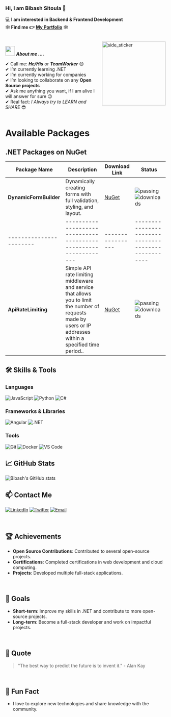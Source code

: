 ### Hi, I am Bibash Sitoula 👋

💻 **I am interested in Backend & Frontend Development**   
🕸 **Find me 👉 [My Portfolio](https://bibashsitoula0.github.io/)** 🕸 

<br>

<img align="right" width="200px" height="200px" alt="side_sticker" src="https://media.giphy.com/media/TEnXkcsHrP4YedChhA/giphy.gif" />

<img src="https://media.giphy.com/media/iY8CRBdQXODJSCERIr/giphy.gif" width="30px">&nbsp;***About me ....***

✔ Call me: ***He/His*** or ***TeamWorker*** 😊 <br>
✔ I’m currently learning .NET<br>
✔ I’m currently working for companies<br>
✔ I’m looking to collaborate on any **Open Source projects**<br>
✔ Ask me anything you want, if I am alive I will answer for sure 😉<br>
✔ Real fact: *I Always try to LEARN and SHARE* 😎<br>
<br>

# Available Packages

## .NET Packages on NuGet

| Package Name          | Description                                                   | Download Link   | Status                                             |
|-----------------------|---------------------------------------------------------------|-----------------|----------------------------------------------------|
| **DynamicFormBuilder** | Dynamically creating forms with full validation, styling, and layout. | [NuGet](https://www.nuget.org/packages/DynamicFormBuilder) | ![passing](https://img.shields.io/badge/status-passing-green) ![downloads](https://img.shields.io/nuget/dt/DynamicFormBuilder) |
|-----------------------|---------------------------------------------------------------|-----------------|----------------------------------------------------|
| **ApiRateLimiting** | Simple API rate limiting middleware and service that allows you to limit the number of requests made by users or IP addresses within a specified time period.. | [NuGet](https://www.nuget.org/packages/ApiRateLimiting) | ![passing](https://img.shields.io/badge/status-passing-green) ![downloads](https://img.shields.io/nuget/dt/ApiRateLimiting) |



## 🛠️ Skills & Tools
### Languages
![JavaScript](https://img.shields.io/badge/-JavaScript-black?style=flat-square&logo=javascript)
![Python](https://img.shields.io/badge/-Python-black?style=flat-square&logo=python)
![C#](https://img.shields.io/badge/-C%23-black?style=flat-square&logo=c-sharp)

### Frameworks & Libraries
![Angular](https://img.shields.io/badge/-Angular-black?style=flat-square&logo=angular)
![.NET](https://img.shields.io/badge/-.NET-black?style=flat-square&logo=dotnet)

### Tools
![Git](https://img.shields.io/badge/-Git-black?style=flat-square&logo=git)
![Docker](https://img.shields.io/badge/-Docker-black?style=flat-square&logo=docker)
![VS Code](https://img.shields.io/badge/-VS%20Code-black?style=flat-square&logo=visual-studio-code)
<br>

## 📈 GitHub Stats

![Bibash's GitHub stats](https://github-readme-stats.vercel.app/api?username=Bibashsitoula0&show_icons=true&theme=radical)
<br>

## 📫 Contact Me

[![LinkedIn](https://img.shields.io/badge/-LinkedIn-black?style=flat-square&logo=linkedin)](https://www.linkedin.com/in/bibash-sitoula/)
[![Twitter](https://img.shields.io/badge/-Twitter-black?style=flat-square&logo=twitter)](https://x.com/bibash_sitoula)
[![Email](https://img.shields.io/badge/-Email-black?style=flat-square&logo=gmail)](mailto:sitoulabibash666@gmail.com)

<br>

## 🏆 Achievements
- **Open Source Contributions**: Contributed to several open-source projects.
- **Certifications**: Completed certifications in web development and cloud computing.
- **Projects**: Developed multiple full-stack applications.

<br>

## 🎯 Goals
- **Short-term**: Improve my skills in .NET and contribute to more open-source projects.
- **Long-term**: Become a full-stack developer and work on impactful projects.

<br>

## 💬 Quote
> "The best way to predict the future is to invent it." - Alan Kay
<br>

## 🎨 Fun Fact
- I love to explore new technologies and share knowledge with the community.


